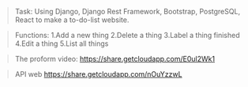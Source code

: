 >Task: Using Django, Django Rest Framework, Bootstrap, PostgreSQL, React to make a to-do-list website.

>Functions:
>1.Add a new thing
>2.Delete a thing
>3.Label a thing finished
>4.Edit a thing
>5.List all things

>The proform video:
https://share.getcloudapp.com/E0ul2Wk1

>API web
https://share.getcloudapp.com/nOuYzzwL
